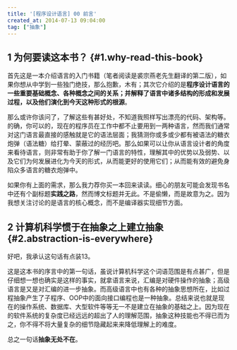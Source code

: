 ```yaml
---
title: '[程序设计语言] 00 前言'
created_at: 2014-07-13 09:04:00
tag: ["抽象"]
---
```


## 1 为何要读这本书？ {#1.why-read-this-book}

首先这是一本介绍语言的入门书籍（笔者阅读是裘宗燕老先生翻译的第二版），如果你想从中学到一些独门绝技，那么抱歉，木有；其次它介绍的是**程序设计语言的一些重要基础概念、各种概念之间的关系；并解释了语言中诸多结构的形成和发展过程，以及他们演化到今天这种形式的根源**。

那么或许你该问了，了解这些有甚好处，不知道我照样写出漂亮的代码、架构等。的确，你可以的，现在的程序员在工作中都不止要用到一两种语言，然而我们通常对这门语言最直接的感触就是它的语法层面；我猜测你或多或少都有被语法的糖衣炮弹（语法糖）给打晕、蒙蔽过的经历吧。那么如果可以让你从语言设计者的角度来看待语言，则非常有助于你了解一门语言的特性，理解其中的优势以及弱势、以及它们为何发展进化为今天的形式，从而能更好的使用它们；从而能有效的避免身陷众多语言的糖衣炮弹中。

如果你有上面的需求，那么我力荐你买一本回来读读。细心的朋友可能会发现书名中还有个副标题**实践之路**，然而博文标题并无此。不是偷懒，而是故意为之。因为我想关注讨论的是语言的核心概念，而不是编译器实现细节方面。

## 2 计算机科学惯于在抽象之上建立抽象 {#2.abstraction-is-everywhere}

好吧，我承认这句话有点装13。

这是这本书的序言中的第一句话，虽说计算机科学这个词语范围是有点甚广，但是仔细想一想也确实是这样的事实，就拿语言来说，汇编是对硬件操作的抽象；高级语言是又是对汇编的进一步抽象。而高级语言中也有各种的抽象思想所在，比如过程抽象产生了子程序、OOP中的面向接口编程也是一种抽象。总结来说也就是现在的操作系统、数据库、大型软件等等无一不是建立在抽象的基础之上。因为现在的软件系统的复杂度已经远远的超出了人的理解范围，抽象这种技能也不得已而为之，你不得不将大量复杂的细节隐藏起来来降低理解上的难度。

总之一句话**抽象无处不在**。